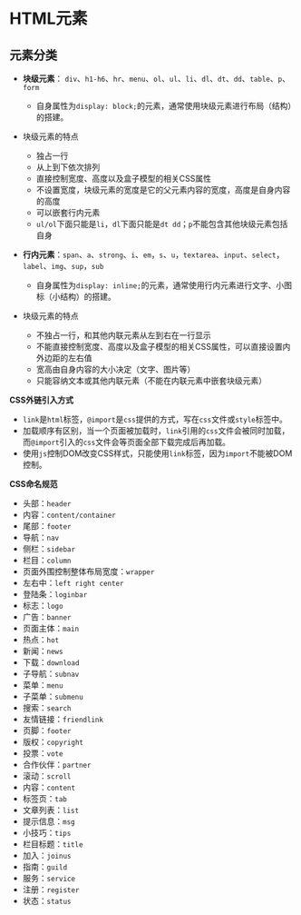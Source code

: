 ﻿# HTML元素 #

## 元素分类 ##

- **块级元素**： `div`、`h1-h6`、`hr`、`menu`、`ol`、`ul`、`li`、`dl`、`dt`、`dd`、`table`、`p`、`form`
    - 自身属性为`display: block;`的元素，通常使用块级元素进行布局（结构）的搭建。
- 块级元素的特点
    - 独占一行
    - 从上到下依次排列
    - 直接控制宽度、高度以及盒子模型的相关CSS属性
    - 不设置宽度，块级元素的宽度是它的父元素内容的宽度，高度是自身内容的高度
    - 可以嵌套行内元素
    - `ul/ol`下面只能是`li`，`dl`下面只能是`dt dd`；`p`不能包含其他块级元素包括自身


- **行内元素**：`span`、`a`、`strong`、`i`、`em`，`s`、`u`，`textarea`、`input`、`select`，`label`、`img`、`sup`，`sub`
    - 自身属性为`display: inline;`的元素，通常使用行内元素进行文字、小图标（小结构）的搭建。
- 块级元素的特点
    - 不独占一行，和其他内联元素从左到右在一行显示
    - 不能直接控制宽度、高度以及盒子模型的相关CSS属性，可以直接设置内外边距的左右值
    - 宽高由自身内容的大小决定（文字、图片等）
    - 只能容纳文本或其他内联元素（不能在内联元素中嵌套块级元素）

**CSS外链引入方式**

- `link`是`html`标签，`@import`是`css`提供的方式，写在`css`文件或`style`标签中。
- 加载顺序有区别，当一个页面被加载时，`link`引用的`css`文件会被同时加载，而`@import`引入的`css`文件会等页面全部下载完成后再加载。
- 使用`js`控制DOM改变CSS样式，只能使用`link`标签，因为`import`不能被DOM控制。

**CSS命名规范**

- 头部：`header`
- 内容：`content/container`
- 尾部：`footer`
- 导航：`nav`
- 侧栏：`sidebar`
- 栏目：`column`
- 页面外围控制整体布局宽度：`wrapper`
- 左右中：`left right center`
- 登陆条：`loginbar`
- 标志：`logo`
- 广告：`banner`
- 页面主体：`main`
- 热点：`hot`
- 新闻：`news`
- 下载：`download`
- 子导航：`subnav`
- 菜单：`menu`
- 子菜单：`submenu`
- 搜索：`search`
- 友情链接：`friendlink`
- 页脚：`footer`
- 版权：`copyright`
- 投票：`vote`
- 合作伙伴：`partner`
- 滚动：`scroll`
- 内容：`content`
- 标签页：`tab`
- 文章列表：`list`
- 提示信息：`msg`
- 小技巧：`tips`
- 栏目标题：`title`
- 加入：`joinus`
- 指南：`guild`
- 服务：`service`
- 注册：`register`
- 状态：`status`